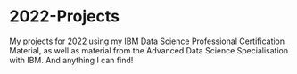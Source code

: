 # 2022-Projects
My projects for 2022 using my IBM Data Science Professional Certification Material, as well as material from the Advanced Data Science Specialisation with IBM. And anything I can find!
